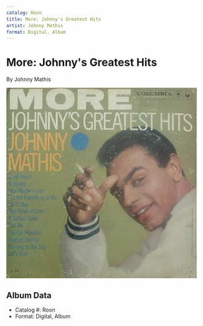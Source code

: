 ```yaml
---
catalog: Roon
title: More: Johnny's Greatest Hits
artist: Johnny Mathis
format: Digital, Album
---
```


# More: Johnny's Greatest Hits

By Johnny Mathis

![](../../assets/albumcovers/Johnny_Mathis-More-_Johnnys_Greatest_Hits.png)

## Album Data

- Catalog #: Roon
- Format: Digital, Album

